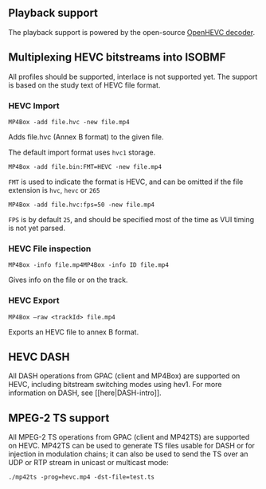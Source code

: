 ## Playback support

The playback support is powered by the open-source [OpenHEVC decoder](https://github.com/OpenHEVC/openHEVC). 



## Multiplexing HEVC bitstreams into ISOBMF

All profiles should be supported, interlace is not supported yet. The support is based on the study text of HEVC file format.


### HEVC Import


```
MP4Box -add file.hvc -new file.mp4
```

Adds file.hvc (Annex B format) to the given file.

The default import format uses `hvc1` storage.

```
MP4Box -add file.bin:FMT=HEVC -new file.mp4
```

`FMT` is used to indicate the format is HEVC, and can be omitted if the file extension is `hvc`, `hevc` or `265`

```
MP4Box -add file.hvc:fps=50 -new file.mp4
```

`FPS` is by default `25`, and should be specified most of the time as VUI timing is not yet parsed.


### HEVC File inspection

```
MP4Box -info file.mp4MP4Box -info ID file.mp4
```

Gives info on the file or on the track.


### HEVC Export

```
MP4Box –raw <trackId> file.mp4
```

Exports an HEVC file to annex B format.



## HEVC DASH

All DASH operations from GPAC (client and MP4Box) are supported on HEVC, including bitstream switching modes using hev1. For more information on DASH, see [[here|DASH-intro]].


## MPEG-2 TS support

All MPEG-2 TS operations from GPAC (client and MP42TS) are supported on HEVC. MP42TS can be used to generate TS files usable for DASH or for injection in modulation chains; it can also be used to send the TS over an UDP or RTP stream in unicast or multicast mode:

```
./mp42ts -prog=hevc.mp4 -dst-file=test.ts
```

